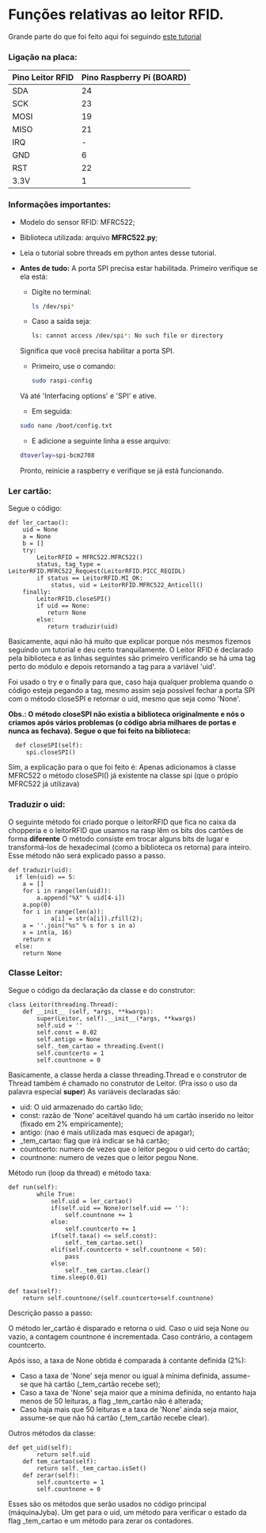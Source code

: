 # Funções relativas ao leitor RFID.

Grande parte do que foi feito aqui foi seguindo [este tutorial](https://www.filipeflop.com/blog/controle-de-acesso-rfid-com-raspberry-pi/)

### Ligação na placa:

| Pino Leitor RFID | Pino Raspberry Pi (BOARD) |
|------------------|---------------------------|
| SDA              | 24                        |
| SCK              | 23                        |
| MOSI             | 19                        |
| MISO             | 21                        |
| IRQ              | -                         |
| GND              | 6                         |
| RST              | 22                        |
| 3.3V             | 1                         |

### Informações importantes:

- Modelo do sensor RFID: MFRC522;
- Biblioteca utilizada: arquivo **MFRC522.py**;
- Leia o tutorial sobre threads em python antes desse tutorial.

- **Antes de tudo:**
  A porta SPI precisa estar habilitada. Primeiro verifique se ela está:
    - Digite no terminal:
        ~~~bash
        ls /dev/spi*
        ~~~
    - Caso a saída seja:
        ~~~bash
        ls: cannot access /dev/spi*: No such file or directory
        ~~~
    Significa que você precisa habilitar a porta SPI. 
    
    - Primeiro, use o comando:
        ~~~bash
        sudo raspi-config
        ~~~
     Vá até 'Interfacing options' e 'SPI' e ative.
     
     - Em seguida:
     ~~~bash
     sudo nano /boot/config.txt
     ~~~
     - E adicione a seguinte linha a esse arquivo:
     ~~~bash
     dtoverlay=spi-bcm2708
     ~~~
     
     Pronto, reinicie a raspberry e verifique se já está funcionando.


### Ler cartão:

Segue o código:

~~~python3
def ler_cartao():
    uid = None
    a = None
    b = []
    try:
        LeitorRFID = MFRC522.MFRC522()
        status, tag_type = LeitorRFID.MFRC522_Request(LeitorRFID.PICC_REQIDL)
        if status == LeitorRFID.MI_OK:
            status, uid = LeitorRFID.MFRC522_Anticoll()
    finally:
        LeitorRFID.closeSPI()
        if uid == None:
           return None
        else:
           return traduzir(uid)
~~~

Basicamente, aqui não há muito que explicar porque nós mesmos fizemos seguindo um tutorial e deu certo tranquilamente. O Leitor RFID é declarado pela biblioteca e as linhas seguintes são primeiro verificando se há uma tag perto do módulo e depois retornando a tag para a variável 'uid'.

Foi usado o try e o finally para que, caso haja qualquer problema quando o código esteja pegando a tag, mesmo assim seja possível fechar a porta SPI com o método closeSPI e retornar o uid, mesmo que seja como 'None'.

**Obs.: O método closeSPI não existia a biblioteca originalmente e nós o criamos após vários problemas (o código abria milhares de portas e nunca as fechava). Segue o que foi feito na biblioteca:**

~~~python3
  def closeSPI(self):
     spi.closeSPI()
~~~

Sim, a explicação para o que foi feito é: Apenas adicionamos à classe MFRC522 o método closeSPI() já existente na classe spi (que o própio MFRC522 já utilizava)


### Traduzir o uid:

O seguinte método foi criado porque o leitorRFID que fica no caixa da chopperia e o leitorRFID que usamos na rasp lêm os bits dos cartões de forma **diferente**
O método consiste em trocar alguns bits de lugar e transformá-los de hexadecimal (como a biblioteca os retorna) para inteiro. Esse método não será explicado passo a passo.

~~~python3
def traduzir(uid):
  if len(uid) == 5:
    a = []
    for i in range(len(uid)):
        a.append("%X" % uid[4-i])
    a.pop(0)
    for i in range(len(a)):
            a[i] = str(a[i]).zfill(2);
    a = ''.join("%s" % s for s in a)
    x = int(a, 16)
    return x
  else:
    return None
~~~



### Classe Leitor:

Segue o código da declaração da classe e do construtor:

~~~python3
class Leitor(threading.Thread):
	def __init__ (self, *args, **kwargs):
		super(Leitor, self).__init__(*args, **kwargs)
		self.uid = ''
		self.const = 0.02
		self.antigo = None
		self._tem_cartao = threading.Event()
		self.countcerto = 1
		self.countnone = 0
~~~

Basicamente, a classe herda a classe threading.Thread e o construtor de Thread também é chamado no construtor de Leitor. (Pra isso o uso da palavra especial **super**)
As variáveis declaradas são:
- uid: O uid armazenado do cartão lido;
- const: razão de 'None' aceitável quando há um cartão inserido no leitor (fixado em 2% empiricamente);
- antigo: (nao é mais utilizada mas esqueci de apagar);
- _tem_cartao: flag que irá indicar se há cartão;
- countcerto: numero de vezes que o leitor pegou o uid certo do cartão;
- countnone: numero de vezes que o leitor pegou None.

Método run (loop da thread) e método taxa:

~~~python3
def run(self):
		while True:
			self.uid = ler_cartao()
			if(self.uid == None)or(self.uid == ''):
				self.countnone += 1
			else:
				self.countcerto += 1
			if(self.taxa() <= self.const):
				self._tem_cartao.set()
			elif(self.countcerto + self.countnone < 50):
				pass
			else:
				self._tem_cartao.clear()
			time.sleep(0.01)
            
def taxa(self):
	return self.countnone/(self.countcerto+self.countnone)
~~~

Descrição passo a passo: 

O método ler_cartão é disparado e retorna o uid. Caso o uid seja None ou vazio, a contagem countnone é incrementada. Caso contrário, a contagem countcerto.

Após isso, a taxa de None obtida é comparada à contante definida (2%):
- Caso a taxa de 'None' seja menor ou igual à mínima definida, assume-se que há cartão (_tem_cartão recebe set);
- Caso a taxa de 'None' seja maior que a mínima definida, no entanto haja menos de 50 leituras, a flag _tem_cartão não é alterada;
- Caso haja mais que 50 leituras e a taxa de 'None' ainda seja maior, assume-se que não há cartão (_tem_cartão recebe clear).

Outros métodos da classe:

~~~python3
def get_uid(self):
		return self.uid
	def tem_cartao(self):
		return self._tem_cartao.isSet()
	def zerar(self):
		self.countcerto = 1
		self.countnone = 0
~~~

Esses são os métodos que serão usados no código principal (máquinaJyba). Um get para o uid, um método para verificar o estado da flag _tem_cartao e um método para zerar os contadores.



